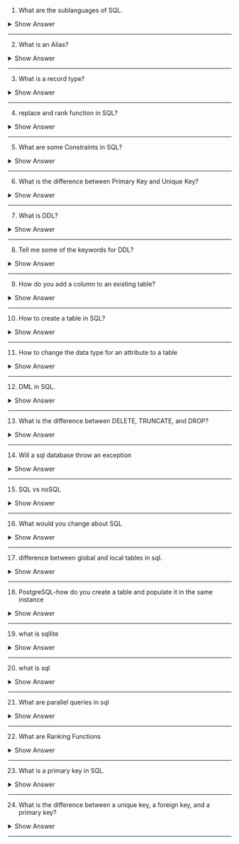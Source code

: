 1. What are the sublanguages of SQL.


<details><summary> Show Answer </summary>

<blockquote>

SQL (Structured Query Language) is a programming language designed for managing relational databases. There are several sub-languages of SQL, each with its own syntax and purpose. 

- Data Definition Language (DDL): DDL is used to define and modify the structure of a database. It includes commands such as CREATE, ALTER, and DROP, which are used to create, modify, and delete tables, views, indexes, and other database objects.

- Data Manipulation Language (DML): DML is used to manipulate the data stored in a database. It includes commands such as SELECT, INSERT, UPDATE, and DELETE, which are used to retrieve, add, modify, and remove data from tables.

- Data Query Language (DQL):  DQL is used to retrieve data from a database. DQL is a subset of the larger Data Manipulation Language (DML) and includes commands such as SELECT, which is used to query data from one or more tables in a database.

- Data Control Language (DCL): DCL is used to control access to a database. It includes commands such as GRANT and REVOKE, which are used to grant and revoke privileges to users and roles.

- Transaction Control Language (TCL): TCL is used to manage transactions in a database. It includes commands such as COMMIT, ROLLBACK, and SAVEPOINT, which are used to commit or rollback changes made to a database.

</blockquote>

</details>

---

2. What is an Alias?

<details><summary> Show Answer </summary>

<blockquote>

In SQL, an alias is a temporary name assigned to a table or column in a query. Aliases can be used to make column names more meaningful or to distinguish between multiple tables with similar names.

Aliases are created using the AS keyword, which is optional. Here's an example of creating an alias for a table:
```sql
SELECT * FROM employees AS emp;
```
In this example, the table "employees" is given the alias "emp". From this point forward in the query, the table can be referred to as "emp" instead of "employees". This can make the query more readable and easier to understand.

Aliases can also be used for columns. Here's an example:
```sql
SELECT first_name AS "First", last_name AS "Last" FROM employees;
```
In this example, the column "first_name" is given the alias "First", and the column "last_name" is given the alias "Last". This can be useful for making the column names more descriptive or easier to read.

Aliases are a powerful feature in SQL that can be used to make queries more readable and easier to understand.

</blockquote>

</details>

---
3. What is a record type?

<details><summary> Show Answer </summary>

<blockquote>
In SQL, a record type is a user-defined data type that represents a collection of related values. A record type is similar to a struct in other programming languages, and it allows you to define a custom data structure with its own fields and data types.

To define a record type in SQL, you use the CREATE TYPE statement. Here's an example:
```sql
CREATE TYPE person_type AS (
    first_name VARCHAR(50),
    last_name VARCHAR(50),
    email VARCHAR(100)
);
```
In this example, we define a record type called "person_type" with three fields: "first_name", "last_name", and "email". Each field has its own data type, which is specified after the field name.

Once you have defined a record type, you can use it as a data type for columns in tables or as a return type for stored procedures and functions. Here's an example of using the "person_type" record type as a column type:
```sql
CREATE TABLE employees (
    id INT,
    name person_type
);
```
In this example, we define a table called "employees" with two columns: "id" and "name". The "name" column is of type "person_type", which means it can store values with the same structure as the "person_type" record type we defined earlier.

Record types are a powerful feature in SQL that allow you to define custom data structures and make your database schema more expressive and easier to understand.

</blockquote>

</details>

---
4. replace and rank function in SQL?

<details><summary> Show Answer </summary>

<blockquote>
In SQL, the REPLACE function is used to replace all occurrences of a substring within a string with a new substring. The basic syntax for the REPLACE function is:
```sql
REPLACE(string, old_substring, new_substring)
```
Here, "string" is the original string that you want to modify, "old_substring" is the substring that you want to replace, and "new_substring" is the substring that you want to replace it with.

For example, if you have a string "Hello, world!" and you want to replace the comma with a space, you can use the following query:
```sql
SELECT REPLACE('Hello, world!', ',', ' ');
```
This will return the string "Hello world!" with the comma replaced by a space.

The RANK function in SQL is used to assign a rank to each row within a result set based on the values in one or more columns. The basic syntax for the RANK function is:
```sql
RANK() OVER (ORDER BY column1 [ASC/DESC], column2 [ASC/DESC], ...)
```
Here, "column1", "column2", etc. are the columns that you want to use for sorting the rows. You can specify multiple columns separated by commas, and you can specify the sort order (ascending or descending) for each column.

For example, if you have a table "employees" with columns "name" and "salary", and you want to assign a rank to each employee based on their salary, you can use the following query:
```sql
SELECT name, salary, RANK() OVER (ORDER BY salary DESC) AS rank
FROM employees;
```
This will return a result set with the employee name, salary, and rank, where the rank is assigned based on the salary in descending order. The employee with the highest salary will have a rank of 1, the employee with the second-highest salary will have a rank of 2, and so on.

</blockquote>

</details>

---

5. What are some Constraints in SQL?

<details><summary> Show Answer </summary>

<blockquote>

In SQL, a constraint is a rule that is defined on a table column or a group of columns to limit the type of data that can be inserted or updated in the table. Constraints help ensure data integrity and consistency by preventing invalid data from being stored in the table. Here are some common types of constraints in SQL:

- NOT NULL constraint: This constraint ensures that a column cannot contain NULL values. When a NOT NULL constraint is defined on a column, it means that every row in the table must have a value for that column.

- UNIQUE constraint: This constraint ensures that each value in a column or a group of columns is unique. When a UNIQUE constraint is defined on a column, it means that no two rows in the table can have the same value for that column.

- PRIMARY KEY constraint: This constraint is a combination of NOT NULL and UNIQUE constraints, and it ensures that each row in the table has a unique identifier. When a PRIMARY KEY constraint is defined on one or more columns, those columns become the primary key of the table.

- FOREIGN KEY constraint: This constraint ensures that a value in a column or a group of columns matches the value in another table's primary key or unique column. When a FOREIGN KEY constraint is defined on a column, it means that the values in that column must exist in the primary key or unique column of another table.

- CHECK constraint: This constraint ensures that the values in a column meet a certain condition. When a CHECK constraint is defined on a column, it means that the values in that column must meet the condition specified in the constraint.

- DEFAULT constraint: This constraint specifies a default value for a column if no value is provided during an insert operation. When a DEFAULT constraint is defined on a column, it means that if a value is not provided for that column during an insert operation, the default value will be used.

Constraints are an essential feature in SQL that helps maintain the quality and consistency of data in a database. By enforcing rules on the data, constraints ensure that the data is accurate and reliable, and it can be used effectively for various purposes.
</blockquote>

</details>

---

6. What is the difference between Primary Key and Unique Key?

<details><summary> Show Answer </summary>

<blockquote>
Both primary key and unique key are used to ensure the uniqueness of values in a column or a group of columns in a table. However, there are some differences between the two:

- Primary key: A primary key is a column or a group of columns that uniquely identifies each row in a table. It is used to enforce the integrity of the data and to ensure that each row has a unique identifier. A primary key can be defined on one or more columns, and it cannot contain NULL values. Each table can have only one primary key.

- Unique key: A unique key is a column or a group of columns that must contain unique values. It is used to ensure that no two rows in a table have the same values in the specified column(s). A unique key can be defined on one or more columns, and it can contain NULL values. Each table can have multiple unique keys.

Some key differences between primary key and unique key are:

- Primary keys are used to uniquely identify each row in a table, while unique keys are used to ensure that each row has unique values in the specified column(s).

- A primary key cannot contain NULL values, while a unique key can.

- Each table can have only one primary key, while it can have multiple unique keys.

- A foreign key in another table can reference a primary key in the current table, while a foreign key can reference a unique key as well.

Both primary key and unique key are used to ensure the uniqueness of values in a table, but primary key is used to uniquely identify each row in a table, while unique key is used to ensure unique values in a column or a group of columns.

</blockquote>

</details>

---
7. What is DDL?

<details><summary> Show Answer </summary>

<blockquote>

DDL stands for Data Definition Language. It is a set of SQL statements used to define, modify, and delete database objects such as tables, indexes, views, and constraints. DDL statements are used to create the database schema, which defines the structure and layout of the database.

Some common DDL statements in SQL include:

- CREATE: This statement is used to create a new database object such as a table, index, or view.

- ALTER: This statement is used to modify the structure of an existing database object such as a table, index, or view.

- DROP: This statement is used to delete an existing database object such as a table, index, or view.

- TRUNCATE: This statement is used to delete all the rows from a table, but the table structure remains intact.

DDL statements are used by database administrators and developers to define the structure of a database and to manage database objects. They play a crucial role in maintaining the integrity and consistency of the database, as they define the rules that govern the data stored in the database.

</blockquote>

</details>

---
8. Tell me some of the keywords for DDL?

<details><summary> Show Answer </summary>

<blockquote>

Here are some of the keywords used in DDL (Data Definition Language) in SQL:

- CREATE: This keyword is used to create a new database object such as a table, index, view, or constraint.

- ALTER: This keyword is used to modify the structure of an existing database object such as a table, index, view, or constraint.

- DROP: This keyword is used to delete an existing database object such as a table, index, view, or constraint.

- TRUNCATE: This keyword is used to delete all the rows from a table, but the table structure remains intact.

- RENAME: This keyword is used to rename an existing database object such as a table, column, or view.

- CONSTRAINT: This keyword is used to define a constraint on a database object such as a table, column, or view.

- INDEX: This keyword is used to create an index on a table.

- VIEW: This keyword is used to create a virtual table that is based on a select statement.


</blockquote>

</details>

---
9. How do you add a column to an existing table?

<details><summary> Show Answer </summary>

<blockquote>

To add a new column to an existing table in SQL, you can use the ALTER TABLE statement with the ADD keyword. Here's the basic syntax:
```sql
ALTER TABLE table_name
ADD column_name data_type;
```
where table_name is the name of the table to which you want to add the column, column_name is the name of the new column, and data_type is the data type of the column.

For example, if you want to add a new column "email" of data type VARCHAR(50) to a table named "customers", you can use the following SQL statement:
```sql
ALTER TABLE customers
ADD email VARCHAR(50);
```


</blockquote>

</details>

---
10. How to create a table in SQL?

<details><summary> Show Answer </summary>

<blockquote>

To create a new table in SQL, you can use the CREATE TABLE statement followed by the table name and the column definitions. Here's the basic syntax:
```sql
CREATE TABLE table_name (
   column1 datatype constraint,
   column2 datatype constraint,
   ...
);
```
where table_name is the name of the table you want to create, column1, column2, etc. are the column names, datatype is the data type of the column, and constraint is an optional constraint that can be added to the column.

For example, if you want to create a table named "employees" with columns for employee ID, name, age, and department, you can use the following SQL statement:
```sql
CREATE TABLE employees (
   emp_id INT PRIMARY KEY,
   name VARCHAR(50) NOT NULL,
   age INT,
   department VARCHAR(50)
);
```
This will create a new table "employees" with four columns: "emp_id", "name", "age", and "department". The "emp_id" column is defined as the primary key, while the "name" column is defined as not null, which means it cannot be left blank.

You can also add other constraints such as UNIQUE, CHECK, and FOREIGN KEY to the columns as required. Once the table is created, you can insert data into it using the INSERT INTO statement.


</blockquote>

</details>

---
11. How to change the data type for an attribute to a table 

<details><summary> Show Answer </summary>

<blockquote>

To change the data type of an attribute in a table, you can use the ALTER TABLE statement with the MODIFY keyword. Here's the basic syntax:
```sql
ALTER TABLE table_name
MODIFY column_name new_data_type;
```
where table_name is the name of the table, column_name is the name of the column whose data type you want to change, and new_data_type is the new data type for the column.

For example, if you want to change the data type of the "age" column in the "employees" table from INT to FLOAT, you can use the following SQL statement:
```sql
ALTER TABLE employees
MODIFY age FLOAT;
```
This will change the data type of the "age" column to FLOAT in the "employees" table.

Note that when you change the data type of a column, you may also need to update the values in that column to match the new data type. For example, if you change a column from INT to VARCHAR, you will need to make sure that all values in that column are converted to strings. Also, if the column you're modifying is used in any indexes or constraints, you may need to modify those as well.


</blockquote>

</details>

---
12. DML in SQL. 

<details><summary> Show Answer </summary>

<blockquote>

DML stands for Data Manipulation Language, which is a sub-language of SQL used to manipulate the data stored in a database. DML commands are used to insert, update, delete, and retrieve data from a table. Some of the commonly used DML commands in SQL are:

- SELECT - used to retrieve data from one or more tables
- INSERT - used to insert new rows of data into a table
- UPDATE - used to modify existing data in a table
- DELETE - used to delete rows of data from a table
- MERGE - used to update or insert data based on a condition

</blockquote>

</details>

---
13. What is the difference between DELETE, TRUNCATE, and DROP?

<details><summary> Show Answer </summary>

<blockquote>

DELETE, TRUNCATE, and DROP are all SQL commands used to remove data or objects from a database, but they differ in their scope and level of impact.

DELETE is a DML (Data Manipulation Language) command that removes rows of data from a table. It is used to selectively remove specific rows of data based on a condition specified in the WHERE clause. DELETE only removes data from the table and does not remove the table itself.

TRUNCATE is a DDL (Data Definition Language) command that removes all rows from a table, but does not remove the table structure. TRUNCATE is much faster than DELETE because it does not need to log the individual row deletions, but it also cannot be rolled back once it is executed. TRUNCATE also resets the identity seed value for the table, so any subsequent inserts will start with the initial value.

DROP is a DDL command that removes a table or other database object from the database. When a table is dropped, all data, indexes, and constraints associated with the table are also removed. DROP is a very powerful command and should be used with caution, as it can lead to data loss if used incorrectly.

In summary, DELETE is used to remove individual rows of data based on a condition, TRUNCATE is used to remove all rows from a table, and DROP is used to remove a table or other database object entirely. The level of impact and scope of each command should be considered carefully before using it in a production environment.

</blockquote>

</details>

---
14. Will a sql database throw an exception 

<details><summary> Show Answer </summary>

<blockquote>

Yes, a SQL database can throw exceptions or errors when there is an issue with executing a SQL statement.

For example, if you try to insert a row into a table with a primary key value that already exists, the database will throw a primary key violation error. Similarly, if you try to create a table with a column name that already exists in another table, the database will throw a column name conflict error.

In addition to syntax errors, databases can also throw exceptions for various reasons such as constraints violations, transaction failures, deadlocks, and other issues.

It's important to handle these exceptions properly in your application code to ensure that your application can recover from errors gracefully and provide a good user experience.

</blockquote>

</details>

---
15. SQL vs noSQL

<details><summary> Show Answer </summary>

<blockquote>

SQL (Structured Query Language) and NoSQL (Not Only SQL) are two different approaches to storing and retrieving data.

SQL databases are relational databases that store data in tables with predefined schemas, where data is structured into rows and columns. SQL databases are best suited for applications that require complex queries, transactions, and data integrity. SQL databases use the ACID (Atomicity, Consistency, Isolation, Durability) model to ensure data consistency and reliability. Popular examples of SQL databases include MySQL, Oracle, Microsoft SQL Server, and PostgreSQL.

NoSQL databases, on the other hand, are non-relational databases that store data in flexible, unstructured formats such as documents, key-value pairs, and graphs. NoSQL databases are best suited for applications that require scalability, high availability, and fast, real-time data processing. NoSQL databases typically do not enforce a fixed schema, which makes them highly flexible and adaptable to changing data requirements. However, this flexibility can also make it harder to ensure data consistency and reliability. Popular examples of NoSQL databases include MongoDB, Cassandra, Redis, and Amazon DynamoDB.

The choice between SQL and NoSQL databases depends on the specific needs and requirements of your application. SQL databases are typically better suited for applications that require complex queries, transactions, and data integrity, while NoSQL databases are better suited for applications that require scalability, high availability, and real-time data processing. However, there are also hybrid databases that combine SQL and NoSQL features, offering the best of both worlds.

</blockquote>

</details>

---
16. What would you change about SQL

<details><summary> Show Answer </summary>

<blockquote>

Here are some common criticisms and potential improvements for SQL:

- Complexity: SQL can be complex and difficult to learn, especially for non-technical users. Improvements could be made to simplify the language and make it more accessible to beginners.

- Performance: SQL can be slow and inefficient for certain types of queries and data processing tasks. Improvements could be made to optimize the language for better performance and scalability.

- Lack of flexibility: SQL's fixed schema can make it difficult to adapt to changing data requirements. Improvements could be made to make the language more flexible and adaptable to changing data structures.

- Standardization: SQL is a widely used language, but there are many variations and dialects that can make it difficult to use across different platforms and systems. Improvements could be made to standardize the language and make it more consistent across different implementations.

Overall, SQL is a powerful and widely used language that has evolved over time to address many of its shortcomings. However, there is always room for improvement, and ongoing research and development are needed to ensure that SQL remains a relevant and effective tool for data management and analysis.

</blockquote>

</details>

---
17. difference between global and local tables in sql.

<details><summary> Show Answer </summary>

<blockquote>

In SQL, the terms "global" and "local" tables are not commonly used. However, there are concepts of global temporary tables and local temporary tables, which are specific to certain SQL implementations such as Oracle and SQL Server.

Global temporary tables are tables that are created once and shared across all users and sessions. They are typically used for temporary data storage and are automatically dropped at the end of the session or transaction. Global temporary tables can be accessed by any user or session, and their contents are visible to all sessions.

Local temporary tables, on the other hand, are tables that are created and accessed only within the context of a single session. They are typically used for temporary data storage within a particular session or transaction and are automatically dropped when the session or transaction ends. Local temporary tables are visible only within the session that created them, and their contents are not visible to other sessions or users.

The choice between global and local temporary tables depends on the specific needs and requirements of your application. Global temporary tables are useful for scenarios where multiple sessions or users need to share temporary data, while local temporary tables are useful for scenarios where temporary data is needed within a single session or transaction.

</blockquote>

</details>

---
18. PostgreSQL-how do you create a table and populate it in the same instance

<details><summary> Show Answer </summary>

<blockquote>

The CREATE TABLE AS statement creates a new table and fills it with the data returned by a query. The following shows the syntax of the CREATE TABLE AS statement:

```sql
CREATE TABLE new_table_name
AS query;
```
In this syntax:

- First, specify the new table name after the CREATE TABLE clause.
- Second, provide a query whose result set is added to the new table after the AS keyword.
```sql
CREATE TABLE action_film AS
SELECT
    film_id,
    title,
    release_year,
    length,
    rating
FROM
    film
INNER JOIN film_category USING (film_id)
WHERE
    category_id = 1;
```

</blockquote>

</details>

---
19. what is sqllite

<details><summary> Show Answer </summary>

<blockquote>

SQLite is a lightweight, open-source, self-contained, and serverless relational database management system (RDBMS) that is embedded in applications. It is widely used in mobile and desktop applications, as well as in small-scale web applications.

One of the main advantages of SQLite is its small size and low memory footprint, which makes it easy to integrate into applications and use on devices with limited resources. It also supports standard SQL syntax and provides a number of features common to larger RDBMSs, such as transactions, indexing, and triggers.

SQLite databases are stored as single files on disk, making them easy to distribute and manage. They can be accessed using a variety of programming languages, including C, C++, Java, Python, and others.

Some common use cases for SQLite include:

- Storing user data in mobile and desktop applications
- Caching data in web applications
- Storing configuration settings
- Storing temporary data
- Storing data for embedded systems and Internet of Things (IoT) devices

</blockquote>

</details>

---
20. what is sql  

<details><summary> Show Answer </summary>

<blockquote>
SQL (Structured Query Language) is a programming language used to manage and manipulate relational databases. It is the standard language used by most RDBMSs (Relational Database Management Systems) such as MySQL, Oracle, PostgreSQL, and Microsoft SQL Server, to perform tasks such as creating and modifying tables, inserting, updating and deleting data, and querying data from the database.

SQL provides a standardized syntax and set of commands for interacting with relational databases. It consists of several types of statements, including:

- Data definition language (DDL) statements: used to create, modify, and delete database objects such as tables, indexes, and constraints.
- Data manipulation language (DML) statements: used to insert, update, delete, and query data in tables.
- Data control language (DCL) statements: used to manage user access and permissions to database objects.
- Transaction control statements: used to manage transactions, which are groups of database operations that are executed as a single unit.

SQL is widely used in data-driven applications, from simple web applications to complex enterprise systems. It is a powerful and flexible language that can be used to manage and manipulate large amounts of data efficiently and effectively.

</blockquote>

</details>

---

21. What are parallel queries in sql

<details><summary> Show Answer </summary>

<blockquote>

Parallel queries in SQL are a feature that allows multiple processors or cores to work together to process a single SQL query in parallel, thereby reducing the query execution time. In other words, it enables the database to divide a single query into smaller parts that can be executed simultaneously on multiple processors, rather than executing the query sequentially on a single processor.

This feature is particularly useful for large, complex queries that involve multiple tables, joins, and aggregations, as it can significantly reduce the time it takes to process the query and return the results.

Parallel queries are supported by many relational database management systems, including Oracle, Microsoft SQL Server, and PostgreSQL. However, not all queries can benefit from parallel execution, and the performance gain achieved by parallel queries depends on several factors, including the complexity of the query, the hardware configuration, and the workload on the database server.

</blockquote>

</details>

---
22. What are Ranking Functions

<details><summary> Show Answer </summary>

<blockquote>

Ranking functions in SQL are a set of built-in functions that assign a rank or row number to each row in a result set based on certain criteria, such as the value of a specific column. These functions can be used to calculate rankings, percentiles, and other statistical measures in SQL queries.

There are several types of ranking functions in SQL, including:

- RANK: assigns a unique rank to each row within a result set, with ties receiving the same rank value.

- DENSE_RANK: assigns a unique rank to each row within a result set, with ties receiving the same rank value, but no gaps between ranks.

- ROW_NUMBER: assigns a unique row number to each row within a result set, with no regard for ties.

- NTILE: divides a result set into a specified number of groups, assigning a rank to each row based on which group it belongs to.

Ranking functions are commonly used in business intelligence and data analysis applications to identify trends, patterns, and outliers in large data sets. They can also be used to sort and filter data based on specific criteria, such as the top 10% of sales by region or the lowest 5% of customer satisfaction scores.
</blockquote>

</details>

---
23. What is a primary key in SQL.

<details><summary> Show Answer </summary>

<blockquote>


In SQL, a primary key is a column or a set of columns in a table that uniquely identifies each row in the table. The primary key constraint is used to enforce this uniqueness requirement and ensure that the data in the table is consistent and correct.

The primary key serves as a reference point for other tables in the database to establish relationships between tables. For example, in a sales database, the primary key in the customer table could be used as a foreign key in the sales order table to link each order to a specific customer.

Some key characteristics of a primary key in SQL include:

- It must contain unique values for each row in the table.
- It cannot contain null values.
- It should be composed of one or more columns that have an appropriate data type, such as integer or character.
Creating a primary key in SQL involves specifying the PRIMARY KEY constraint when creating a table or altering an existing table. A table can have only one primary key, but it can be composed of multiple columns if necessary.
</blockquote>

</details>

---
24. What is the difference between a unique key, a foreign key, and a primary key?

<details><summary> Show Answer </summary>

<blockquote>

Unique key, foreign key, and primary key are all types of constraints that can be applied to a column or a set of columns in a SQL table. Here are the main differences between these three types of keys:

- Primary key: A primary key is a column or a set of columns that uniquely identify each row in a table. It is a unique constraint that enforces data integrity by ensuring that no duplicate rows are entered into the table. A table can have only one primary key.

- Unique key: A unique key is similar to a primary key in that it also enforces uniqueness of values in a column or a set of columns. However, unlike a primary key, a table can have multiple unique keys. Unique keys can be used to enforce business rules and data integrity, but they cannot be referenced by foreign keys.

- Foreign key: A foreign key is a column or a set of columns in a table that refers to the primary key or the unique key of another table. It establishes a relationship between the two tables, enabling data to be retrieved and combined from multiple tables. Foreign keys ensure data integrity by enforcing referential integrity rules, which prevent invalid data from being inserted into a table. A foreign key can reference the primary key or a unique key of another table.

In summary, a primary key enforces uniqueness and identifies each row in a table, a unique key enforces uniqueness but cannot be referenced by foreign keys, and a foreign key establishes relationships between tables and enforces referential integrity rules.

</blockquote>

</details>

---



















